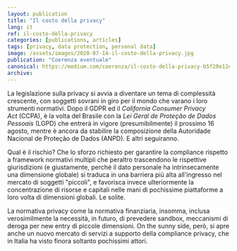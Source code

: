 ```yaml
---
layout: publication
title: "Il costo della privacy"
lang: it
ref: il-costo-della-privacy
categories: [publications, articles]
tags: [privacy, data protection, personal data]
image: /assets/images/2020-07-14-il-costo-della-privacy.jpg
publication: "Coerenza eventuale"
canonical: https://medium.com/coerenza/il-costo-della-privacy-b5f20e12ee32
archive:
---
```


La legislazione sulla privacy si avvia a diventare un tema di complessità crescente, con soggetti sovrani in giro per il mondo che varano i loro strumenti normativi. Dopo il GDPR ed il *California Consumer Privacy Act* (CCPA), è la volta del Brasile con la *Lei Geral de Proteção de Dados Pessoais* (LGPD) che entrerà in vigore (presumibilmente) il prossimo 16 agosto, mentre è ancora da stabilire la composizione della Autoridade Nacional de Proteção de Dados (ANPD). E altri seguiranno.

Qual è il rischio? Che lo sforzo richiesto per garantire la compliance rispetto a framework normativi multipli che peraltro trascendono le rispettive giurisdizioni (e giustamente, perché il dato personale ha intrinsecamente una dimensione globale) si traduca in una barriera più alta all'ingresso nel mercato di soggetti "piccoli", e favorisca invece ulteriormente la concentrazione di risorse e capitali nelle mani di pochissime piattaforme a loro volta di dimensioni globali. Le solite.

La normativa privacy come la normativa finanziaria, insomma, inclusa verosimilmente la necessità, in futuro, di prevedere sandbox, meccanismi di deroga per new entry di piccole dimensioni. On the sunny side, però, si apre anche un nuovo mercato di servizi a supporto della compliance privacy, che in Italia ha visto finora soltanto pochissimi attori.
